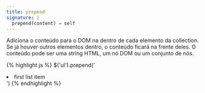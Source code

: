 ```yaml
---
title: prepend
signature: |
  prepend(content) ⇒ self
---
```


Adiciona o conteúdo para o DOM na dentro de cada elemento da collection.
Se já houver outros elementos dentro, o conteúdo ficará na frente deles.
O conteúdo pode ser uma string HTML, um nó DOM ou um conjunto de nós.

{% highlight js %}
$('ul').prepend('<li>first list item</li>')
{% endhighlight %}
